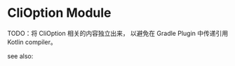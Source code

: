 # CliOption Module

TODO：将 CliOption 相关的内容独立出来，
以避免在 Gradle Plugin 中传递引用 Kotlin compiler。

see also: 

